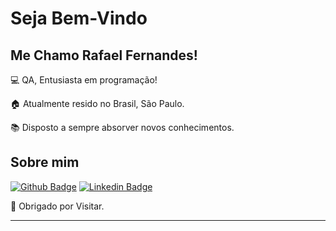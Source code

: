 # Seja Bem-Vindo

## Me Chamo Rafael Fernandes!

:computer: QA, Entusiasta em programação!

:house: Atualmente resido no Brasil, São Paulo.

:books: Disposto a sempre absorver novos conhecimentos.

## Sobre mim

[![Github Badge](https://img.shields.io/badge/-Github-000?style=flat-square&logo=Github&logoColor=white&link=https://github.com/RafaelCoFernandes)](https://github.com/RafaelCoFernandes)
[![Linkedin Badge](https://img.shields.io/badge/-LinkedIn-blue?style=flat-square&logo=Linkedin&logoColor=white&link=www.linkedin.com/in/rafael-fernandes-qa1997
)](www.linkedin.com/in/rafael-fernandes-qa1997)

:punch: Obrigado por Visitar.

----------------------------------------------------------------------------------
